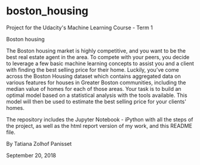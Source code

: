 # boston_housing
Project for the Udacity's Machine Learning Course - Term 1

Boston housing

The Boston housing market is highly competitive, and you want to be the best real estate agent in the area. To compete with your peers, you decide to leverage a few basic machine learning concepts to assist you and a client with finding the best selling price for their home. Luckily, you’ve come across the Boston Housing dataset which contains aggregated data on various features for houses in Greater Boston communities, including the median value of homes for each of those areas. Your task is to build an optimal model based on a statistical analysis with the tools available. This model will then be used to estimate the best selling price for your clients' homes.

The repository includes the Jupyter Notebook - iPython with all the steps of the project, as well as the html report version of my work, and this README file.

By Tatiana Zolhof Panisset

September 20, 2018
